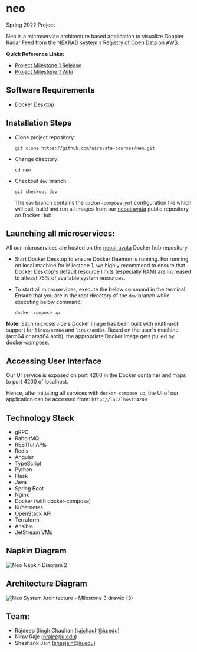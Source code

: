 # neo

Spring 2022 Project

Neo is a microservice architecture based application to visualize Doppler Radar Feed from the NEXRAD system's [Registry of Open Data on AWS](https://registry.opendata.aws/noaa-nexrad/).

**Quick Reference Links:**

- [Project Milestone 1 Release](https://github.com/airavata-courses/neo/releases/tag/v1https://github.com/airavata-courses/neo/releases/tag/v1)
- [Project Milestone 1 Wiki](https://github.com/airavata-courses/neo/wiki/Project-1)

## Software Requirements

- [Docker Desktop](https://www.docker.com/products/docker-desktop)

## Installation Steps

- Clone project repository:

  `git clone https://github.com/airavata-courses/neo.git`

- Change directory:

  `cd neo`

- Checkout `dev` branch:

  `git checkout dev`

  The `dev` branch contains the `docker-compose.yml` configuration file which will pull, build and run all images from our [neoairavata](https://hub.docker.com/u/neoairavataproject) public repository on Docker Hub.

## Launching all microservices:

All our microservices are hosted on the [neoairavata](https://hub.docker.com/u/neoairavataproject) Docker hub repository.

- Start Docker Desktop to ensure Docker Daemon is running. For running on local machine for Milestone 1, we highly recommend to ensure that Docker Desktop's default resource limits (especially RAM) are increased to atleast 75% of available system resources.

- To start all microservices, execute the below command in the terminal. Ensure that you are in the root directory of the `dev` branch while executing below command:

  `docker-compose up`

**Note:** Each microservice's Docker image has been built with multi-arch support for `linux/arm64` and `linux/amd64`.
Based on the user's machine (arm64 or amd64 arch), the appropriate Docker image gets pulled by docker-compose.

## Accessing User Interface

Our UI service is exposed on port 4200 in the Docker container and maps to port 4200 of localhost.

Hence, after initiating all services with `docker-compose up`, the UI of our application can be accessed from: `http://localhost:4200`

## Technology Stack

- gRPC
- RabbitMQ
- RESTful APIs
- Redis
- Angular
- TypeScript
- Python
- Flask
- Java
- Spring Boot
- Nginx
- Docker (with docker-compose)
- Kubernetes
- OpenStack API
- Terraform
- Ansible
- JetStream VMs

## Napkin Diagram

![Neo Napkin Diagram 2](https://user-images.githubusercontent.com/35288428/153309704-4b3c9175-3bb2-4208-92b2-b90a7c81effa.png)

## Architecture Diagram

![Neo System Architecture - Milestone 3 drawio (3)](https://user-images.githubusercontent.com/35288428/162355130-92150d06-fab4-4914-8894-1e4e4b9ccec9.png)

## Team:

- Rajdeep Singh Chauhan (rajchauh@iu.edu)
- Nirav Raje (nraje@iu.edu)
- Shashank Jain (shasjain@iu.edu)
